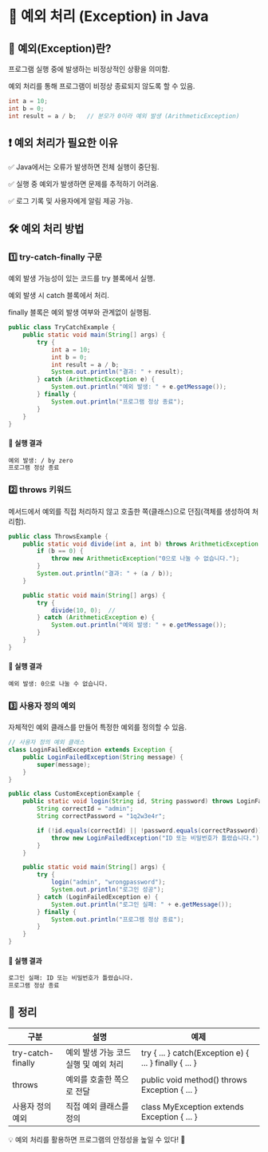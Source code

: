 # 🚀 예외 처리 (Exception) in Java
## 📌 예외(Exception)란?
프로그램 실행 중에 발생하는 비정상적인 상황을 의미함.

예외 처리를 통해 프로그램이 비정상 종료되지 않도록 할 수 있음.

```java
int a = 10;
int b = 0;
int result = a / b;   // 분모가 0이라 예외 발생 (ArithmeticException)
```
## ❗ 예외 처리가 필요한 이유
✅ Java에서는 오류가 발생하면 전체 실행이 중단됨.

✅ 실행 중 예외가 발생하면 문제를 추적하기 어려움.

✅ 로그 기록 및 사용자에게 알림 제공 가능.

## 🛠️ 예외 처리 방법
### 1️⃣ try-catch-finally 구문
예외 발생 가능성이 있는 코드를 try 블록에서 실행.

예외 발생 시 catch 블록에서 처리.

finally 블록은 예외 발생 여부와 관계없이 실행됨.

```java
public class TryCatchExample {
    public static void main(String[] args) {
        try {
            int a = 10;
            int b = 0;
            int result = a / b;
            System.out.println("결과: " + result);
        } catch (ArithmeticException e) {
            System.out.println("예외 발생: " + e.getMessage());
        } finally {
            System.out.println("프로그램 정상 종료");
        }
    }
}
```
#### 📝 실행 결과
```markdown
예외 발생: / by zero
프로그램 정상 종료
```
### 2️⃣ throws 키워드
메서드에서 예외를 직접 처리하지 않고 호출한 쪽(클래스)으로 던짐(객체를 생성하여 처리함).

```java
public class ThrowsExample {
    public static void divide(int a, int b) throws ArithmeticException {
        if (b == 0) {
            throw new ArithmeticException("0으로 나눌 수 없습니다.");
        }
        System.out.println("결과: " + (a / b));
    }

    public static void main(String[] args) {
        try {
            divide(10, 0);  // 
        } catch (ArithmeticException e) {
            System.out.println("예외 발생: " + e.getMessage());
        }
    }
}
```
#### 📝 실행 결과
```markdown
예외 발생: 0으로 나눌 수 없습니다.
```
### 3️⃣ 사용자 정의 예외
자체적인 예외 클래스를 만들어 특정한 예외를 정의할 수 있음.

```java
// 사용자 정의 예외 클래스
class LoginFailedException extends Exception {
    public LoginFailedException(String message) {
        super(message);
    }
}

public class CustomExceptionExample {
    public static void login(String id, String password) throws LoginFailedException {
        String correctId = "admin";
        String correctPassword = "1q2w3e4r";

        if (!id.equals(correctId) || !password.equals(correctPassword)) {
            throw new LoginFailedException("ID 또는 비밀번호가 틀렸습니다.");
        }
    }

    public static void main(String[] args) {
        try {
            login("admin", "wrongpassword");
            System.out.println("로그인 성공");
        } catch (LoginFailedException e) {
            System.out.println("로그인 실패: " + e.getMessage());
        } finally {
            System.out.println("프로그램 정상 종료");
        }
    }
}
```
#### 📝 실행 결과
```markdown
로그인 실패: ID 또는 비밀번호가 틀렸습니다.
프로그램 정상 종료
```
## 🎯 정리
|구분|	설명| 	예제 |
|---|---|---|
|try-catch-finally|	예외 발생 가능 코드 실행 및 예외 처리|	try { ... } catch(Exception e) { ... } finally { ... }|
|throws|	예외를 호출한 쪽으로 전달|	public void method() throws Exception { ... }|
|사용자 정의 예외|	직접 예외 클래스를 정의|	class MyException extends Exception { ... }|
💡 예외 처리를 활용하면 프로그램의 안정성을 높일 수 있다! 🚀